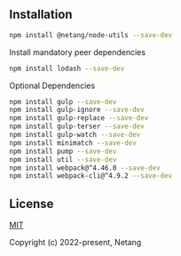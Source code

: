## Installation

```bash
npm install @netang/node-utils --save-dev
```

Install mandatory peer dependencies
```bash
npm install lodash --save-dev
```

Optional Dependencies
```bash
npm install gulp --save-dev
npm install gulp-ignore --save-dev
npm install gulp-replace --save-dev
npm install gulp-terser --save-dev
npm install gulp-watch --save-dev
npm install minimatch --save-dev
npm install pump --save-dev
npm install util --save-dev
npm install webpack@^4.46.0 --save-dev
npm install webpack-cli@^4.9.2 --save-dev
```

## License

[MIT](https://opensource.org/licenses/MIT)

Copyright (c) 2022-present, Netang
